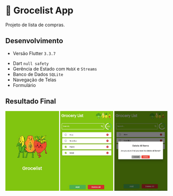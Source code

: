 # 📱 Grocelist App 

Projeto de lista de compras. 

## Desenvolvimento
* Versão Flutter `3.3.7`
- Dart `null safety`
- Gerência de Estado com `MobX` e `Streams`
- Banco de Dados `SQLite` 
- Navegação de Telas 
- Formulário

## Resultado Final
![APP](lib/assets/images/app.png)
